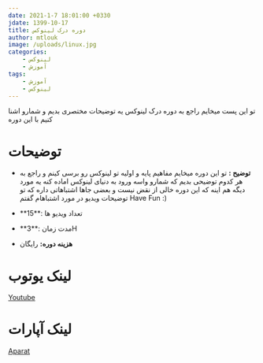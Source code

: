 ```yaml
---
date: 2021-1-7 18:01:00 +0330
jdate: 1399-10-17
title: دوره درک لینوکس
author: mtlouk
image: /uploads/linux.jpg
categories:
    - لینوکس
    - آموزش
tags:
    - آموزش 
    - لینوکس
---
```


تو این پست میخایم راجع به دوره درک لینوکس یه توضیحات مختصری بدیم و شمارو اشنا کنیم با این دوره


<div id="read-more"></div>

#  توضیحات

- **توضیح :** تو این دوره میخایم مفاهیم پایه و اولیه تو لینوکس رو برسی کینم و راجع به هر کدوم توضیحی بدیم که شمارو واسه ورود به دنیای لینوکس اماده کنه 
یه مورد دیگه هم اینه که این دوره خالی از نقض نیست و بعضی جاها اشتباهاتی داره که تو توضیحات ویدیو در مورد اشتباهام گفتم 
Have Fun :)

- **تعداد ویدیو ها   :**15

- **مدت زمان  :**3H

- **هزینه دوره:** رایگان

# لینک یوتوب

[ Youtube](https://www.youtube.com/watch?v=Af2FLXTkd0g&list=PL9oiblvtA81FeDExvakrpFq1V4M0z_Bhj)

# لینک آپارات

[Aparat](https://www.aparat.com/user/video/user_list/username/linux98/usercat/889963)